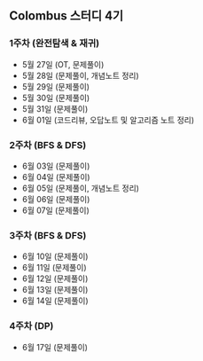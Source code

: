 ## Colombus 스터디 4기

### 1주차 (완전탐색 & 재귀)
- 5월 27일 (OT, 문제풀이)
- 5월 28일 (문제풀이, 개념노트 정리)
- 5월 29일 (문제풀이)
- 5월 30일 (문제풀이)
- 5월 31일 (문제풀이)
- 6월 01일 (코드리뷰, 오답노트 및 알고리즘 노트 정리)


### 2주차 (BFS & DFS)
- 6월 03일 (문제풀이)
- 6월 04일 (문제풀이)
- 6월 05일 (문제풀이, 개념노트 정리)
- 6월 06일 (문제풀이)
- 6월 07일 (문제풀이)


### 3주차 (BFS & DFS)
- 6월 10일 (문제풀이)
- 6월 11일 (문제풀이)
- 6월 12일 (문제풀이)
- 6월 13일 (문제풀이)
- 6월 14일 (문제풀이)


### 4주차 (DP)
- 6월 17일 (문제풀이)